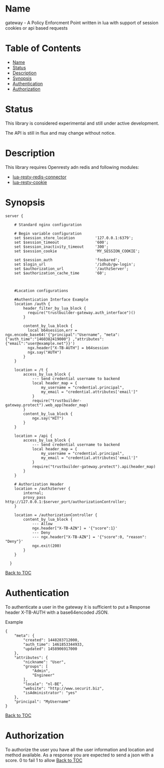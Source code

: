 Name
====

gateway - A Policy Enforcment Point written in lua with support of session cookies or api based requests

Table of Contents
=================

* [Name](#name)
* [Status](#status)
* [Description](#description)
* [Synopsis](#synopsis)
* [Authentication](#authentication)
* [Authorization](#authorization)

Status
======

This library is considered experimental and still under active development.

The API is still in flux and may change without notice.

Description
===========

This library requires Openresty adn redis and following modules: 

* [lua-resty-redis-connector](https://github.com/pintsized/lua-resty-redis-connector)
* [lua-resty-cookie](https://github.com/cloudflare/lua-resty-cookie)

Synopsis
========

``` 
server {
      
	# Standard nginx configuration

	# Begin variable configuration
	set $session_store_location         '127.0.0.1:6379';
	set $session_timeout                '600';
	set $session_inactivity_timeout     '300';
	set $session_cookie                 'MY_SESSION_COOKIE';

	set $session_auth                   'foobared';
	set $login_url                      '/idhub/gw-login';
	set $authorization_url              '/authzServer';
	set $authorization_cache_time       '60';



	#Location configurations

	#Authentication Interface Example
    location /auth {
        header_filter_by_lua_block {
          require("trustbuilder-gateway.auth_interface")()
        }
        
        content_by_lua_block {
          local b64session,err = ngx.encode_base64('{"principal":"Username", "meta":{"auth_time":"1460382419000"} ,"attributes":{"email":"user@example.net"}}')
          ngx.header["X-TB-AUTH"] = b64session
          ngx.say("AUTH")
        }
    }

    location = /t {
	    access_by_lua_block {
	    	--- Send credential username to backend
	    	local header_map = {
            	my_username = "credential.principal",
            	my_email = "credential.attributes['email']"
        	}
	      	require("trustbuilder-gateway.protect").web_app(header_map)
	    }
	    content_by_lua_block {
	      	ngx.say("HIT")
	    }
	}

	location = /api {
		access_by_lua_block {
	    	--- Send credential username to backend
	    	local header_map = {
            	my_username = "credential.principal",
            	my_email = "credential.attributes['email']"
        	}
	      	require("trustbuilder-gateway.protect").api(header_map)
	    }
	}

	# Authorization Header
    location = /authzServer {
	  	internal;
	  	proxy_pass http://127.0.0.1:$server_port/authorizationController;
	}

	location = /authorizationController {
		content_by_lua_block {
			--- Allow
		    ngx.header["X-TB-AZN"] = '{"score":1}'
		    --- Deny
		    --- ngx.header["X-TB-AZN"] = '{"score":0, "reason": "Deny"}'
		    ngx.exit(200)
	  	}
	}

  }

```
[Back to TOC](#table-of-contents)

Authentication
==============

To authenticate a user in the gateway it is sufficient to put a Response header X-TB-AUTH with a base64encoded JSON.

Example

```
{
    "meta": {
        "created": 1448283712000,
        "auth_time": 1461853344933,
        "updated": 1458906917000
    },
    "attributes": {
        "nickname": "User",
        "groups": [
            "Admin",
            "Engineer"
        ],
        "locale": "nl-BE",
        "website": "http://www.securit.biz",
        "isAdministrator": "yes"
    },
    "principal": "MyUsername"
}
```
[Back to TOC](#table-of-contents)


Authorization
=============

To authorize the user you have all the user information and location and method available. As a response you are expected to send a json with a score. 0 to fail 1 to allow
[Back to TOC](#table-of-contents)


